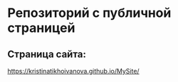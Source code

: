 # Репозиторий с публичной страницей

## Страница сайта:
https://kristinatikhoivanova.github.io/MySite/